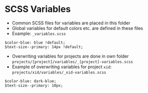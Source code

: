 # SCSS Variables

- Common SCSS files for variables are placed in this folder
- Global variables for default colors etc. are defined in these files
- Example: `_variables.scss`
```
$color-blue: blue !default;
$text-size--primary: 14px !default;
```
- Overwriting variables for projects are done in own folder `projects/[project]/variables/_[project]-variables.scss`
- Example of overwriting variables for project `xid`: `projects/xid/variables/_xid-variables.scss`
```
$color-blue: dark-blue;
$text-size--primary: 10px;
```